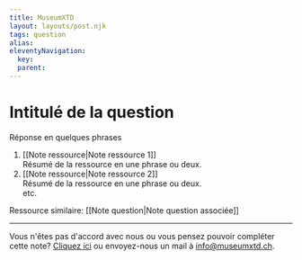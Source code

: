 ```yaml
---
title: MuseumXTD
layout: layouts/post.njk
tags: question
alias: 
eleventyNavigation:
  key: 
  parent: 
---
```

# **Intitulé de la question**  
Réponse en quelques phrases  
  
1. [[Note ressource|Note ressource 1]]  
   Résumé de la ressource en une phrase ou deux.   
2. [[Note ressource|Note ressource 2]]   
   Résumé de la ressource en une phrase ou deux.  
etc. 

Ressource similaire: [[Note question|Note question associée]]

---
Vous n'êtes pas d'accord avec nous ou vous pensez pouvoir compléter cette note? [Cliquez ici](https://6e13e580.sibforms.com/serve/MUIEAJex9Gqy_GXlFogQqcGyYVXOZFFX8aHrYfffBiqjakg6wRCQTSUlxrpSXVkD6QEDI5CcmfGJhrDrkka2x7JvV-3YTESgygGo3Kq7DH-XD64whZr_JzkZgiL5lqiCeG3yKwBPjHJ6fyObFfcWQmqXpGkXQ3Ah4sgQV2mUjiMQ2hUe8pnjyP1gOywBca-q4MvmvdSwfxEFpgHr) ou envoyez-nous un mail à [info@museumxtd.ch](mailto:info@museumxtd.ch).